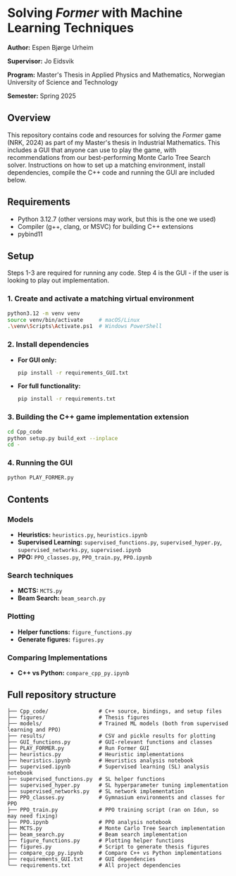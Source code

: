 # Solving *Former* with Machine Learning Techniques

**Author:** Espen Bjørge Urheim

**Supervisor:** Jo Eidsvik

**Program:** Master's Thesis in Applied Physics and Mathematics, Norwegian University of Science and Technology

**Semester:** Spring 2025

## Overview

This repository contains code and resources for solving the *Former* game (NRK, 2024) as part of my Master's thesis in Industrial Mathematics. This includes a GUI that anyone can use to play the game, with recommendations from our best-performing Monte Carlo Tree Search solver. Instructions on how to set up a matching environment, install dependencies, compile the C++ code and running the GUI are included below.

## Requirements

* Python 3.12.7 (other versions may work, but this is the one we used)
* Compiler (g++, clang, or MSVC) for building C++ extensions
* pybind11

## Setup
Steps 1-3 are required for running any code. Step 4 is the GUI - if the user is looking to play out implementation.

### 1. Create and activate a matching virtual environment

```bash
python3.12 -m venv venv
source venv/bin/activate     # macOS/Linux
.\venv\Scripts\Activate.ps1  # Windows PowerShell
```

### 2. Install dependencies

* **For GUI only:**

  ```bash
  pip install -r requirements_GUI.txt
  ```
* **For full functionality:**

  ```bash
  pip install -r requirements.txt
  ```

### 3. Building the C++ game implementation extension

```bash
cd Cpp_code
python setup.py build_ext --inplace
cd -
```

### 4. Running the GUI

```bash
python PLAY_FORMER.py
```

## Contents

### Models

* **Heuristics:** `heuristics.py`, `heuristics.ipynb`
* **Supervised Learning:** `supervised_functions.py`, `supervised_hyper.py`, `supervised_networks.py`, `supervised.ipynb`
* **PPO:** `PPO_classes.py`, `PPO_train.py`, `PPO.ipynb`

### Search techniques

* **MCTS:** `MCTS.py`
* **Beam Search:** `beam_search.py`

### Plotting

* **Helper functions:** `figure_functions.py`
* **Generate figures:** `figures.py`

### Comparing Implementations

* **C++ vs Python:** `compare_cpp_py.ipynb`

## Full repository structure

```
├── Cpp_code/                # C++ source, bindings, and setup files
├── figures/                 # Thesis figures
├── models/                  # Trained ML models (both from supervised learning and PPO)
├── results/                 # CSV and pickle results for plotting
├── GUI_functions.py         # GUI-relevant functions and classes
├── PLAY_FORMER.py           # Run Former GUI
├── heuristics.py            # Heuristic implementations
├── heuristics.ipynb         # Heuristics analysis notebook
├── supervised.ipynb         # Supervised learning (SL) analysis notebook
├── supervised_functions.py  # SL helper functions
├── supervised_hyper.py      # SL hyperparameter tuning implementation
├── supervised_networks.py   # SL network implementation
├── PPO_classes.py           # Gymnasium environments and classes for PPO
├── PPO_train.py             # PPO training script (ran on Idun, so may need fixing)
├── PPO.ipynb                # PPO analysis notebook
├── MCTS.py                  # Monte Carlo Tree Search implementation
├── beam_search.py           # Beam search implementation
├── figure_functions.py      # Plotting helper functions
├── figures.py               # Script to generate thesis figures
├── compare_cpp_py.ipynb     # Compare C++ vs Python implementations
├── requirements_GUI.txt     # GUI dependencies
└── requirements.txt         # All project dependencies
```
